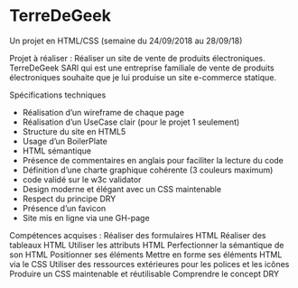 # TerreDeGeek
Un projet en HTML/CSS (semaine du 24/09/2018 au 28/09/18)

Projet à réaliser : Réaliser un site de vente de produits électroniques.
  TerreDeGeek SARl qui est une entreprise familiale de vente de produits électroniques souhaite que je lui produise un site              e-commerce statique.
  
Spécifications techniques
- Réalisation d’un wireframe de chaque page
- Réalisation d’un UseCase clair (pour le projet 1 seulement)
- Structure du site en HTML5
- Usage d’un BoilerPlate
- HTML sémantique
- Présence de commentaires en anglais pour faciliter la lecture du code
- Définition d’une charte graphique cohérente (3 couleurs maximum)
- code validé sur le w3c validator
- Design moderne et élégant avec un CSS maintenable
- Respect du principe DRY
- Présence d’un favicon
- Site mis en ligne via une GH-page

Compétences acquises :
  Réaliser des formulaires HTML
  Réaliser des tableaux HTML
  Utiliser les attributs HTML
  Perfectionner la sémantique de son HTML
  Positionner ses éléments
  Mettre en forme ses éléments HTML via le CSS
  Utiliser des ressources extérieures pour les polices et les icônes
  Produire un CSS maintenable et réutilisable
  Comprendre le concept DRY
